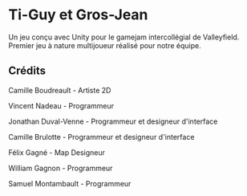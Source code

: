 # Ti-Guy et Gros-Jean
Un jeu conçu avec Unity pour le gamejam intercollégial de Valleyfield. Premier jeu à nature multijoueur réalisé pour notre équipe.

## Crédits

Camille Boudreault - Artiste 2D

Vincent Nadeau - Programmeur

Jonathan Duval-Venne - Programmeur et designeur d'interface

Camille Brulotte - Programmeur et designeur d'interface

Félix Gagné - Map Designeur

William Gagnon - Programmeur

Samuel Montambault - Programmeur

